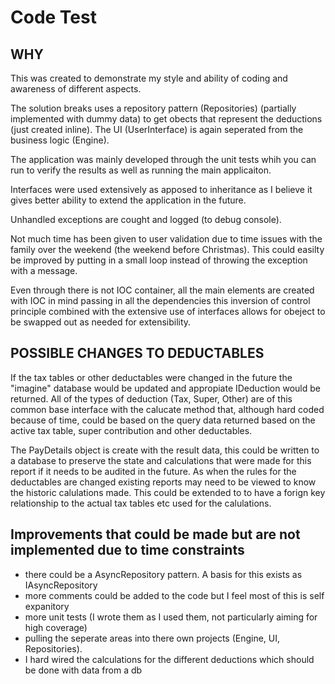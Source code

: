 # Code Test


## WHY

This was created to demonstrate my style and ability of coding and awareness of different aspects.

The solution breaks uses a repository pattern (Repositories) (partially implemented with dummy data)
to get obects that represent the deductions (just created inline). 
The UI (UserInterface) is again seperated from the business logic (Engine).

The application was mainly developed through the unit tests whih you can run to verify the results as 
well as running the main applicaiton.

Interfaces were used extensively as apposed to inheritance as I believe it gives better ability to extend
the application in the future.

Unhandled exceptions are cought and logged (to debug console).

Not much time has been given to user validation due to time issues with the family over the weekend 
(the weekend before Christmas). This could easilty be improved by putting in a small loop instead of
throwing the exception with a message.

Even through there is not IOC container, all the main elements are created with IOC in mind passing
in all the dependencies this inversion of control principle combined with the extensive use of interfaces
allows for obeject to be swapped out as needed for extensibility.


## POSSIBLE CHANGES TO DEDUCTABLES

If the tax tables or other deductables were changed in the future the "imagine" database would be
updated and appropiate IDeduction would be returned. All of the types of deduction (Tax, Super, Other) 
are of this common base interface with the calucate method that, although hard coded because of time, could be
based on the query data returned based on the active tax table, super contribution and other deductables.

The PayDetails object is create with the result data, this could be written to a database to preserve the
state and calculations that were made for this report if it needs to be audited in the future. As when the
rules for the deductables are changed existing reports may need to be viewed to know the historic calulations
made. This could be extended to to have a forign key relationship to the actual tax tables etc used for
the calulations.


## Improvements that could be made but are not implemented due to time constraints

- there could be a AsyncRepository pattern. A basis for this exists as IAsyncRepository
- more comments could be added to the code but I feel most of this is self expanitory
- more unit tests (I wrote them as I used them, not particularly aiming for high coverage)
- pulling the seperate areas into there own projects (Engine, UI, Repositories).
- I hard wired the calculations for the different deductions which should be done with data from a db
